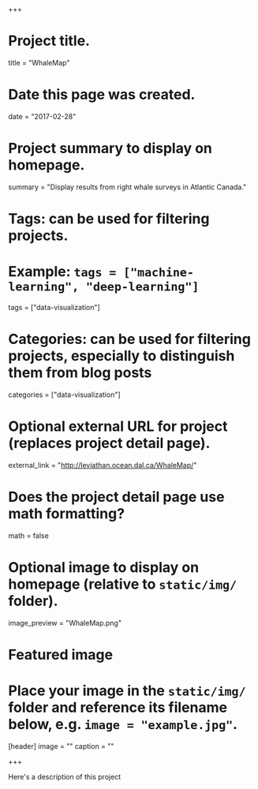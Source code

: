 +++
# Project title.
title = "WhaleMap"

# Date this page was created.
date = "2017-02-28"

# Project summary to display on homepage.
summary = "Display results from right whale surveys in Atlantic Canada."

# Tags: can be used for filtering projects.
# Example: `tags = ["machine-learning", "deep-learning"]`
tags = ["data-visualization"]

# Categories: can be used for filtering projects, especially to distinguish them from blog posts
categories = ["data-visualization"]

# Optional external URL for project (replaces project detail page).
external_link = "http://leviathan.ocean.dal.ca/WhaleMap/"

# Does the project detail page use math formatting?
math = false

# Optional image to display on homepage (relative to `static/img/` folder).
image_preview = "WhaleMap.png"

# Featured image
# Place your image in the `static/img/` folder and reference its filename below, e.g. `image = "example.jpg"`.
[header]
image = ""
caption = ""

+++

Here's a description of this project
